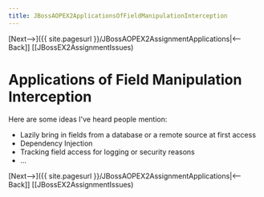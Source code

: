 ```yaml
---
title: JBossAOPEX2ApplicationsOfFieldManipulationInterception
---
```

[Next-->]({{ site.pagesurl }}/JBossAOPEX2AssignmentApplications|<--Back]] [[JBossEX2AssignmentIssues)

# Applications of Field Manipulation Interception

Here are some ideas I've heard people mention:
* Lazily bring in fields from a database or a remote source at first access
* Dependency Injection
* Tracking field access for logging or security reasons
* ...

[Next-->]({{ site.pagesurl }}/JBossAOPEX2AssignmentApplications|<--Back]] [[JBossEX2AssignmentIssues)